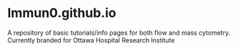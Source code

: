 # Immun0.github.io

A repository of basic tutorials/info pages for both flow and mass cytometry. Currently branded for Ottawa Hospital Research Institute
